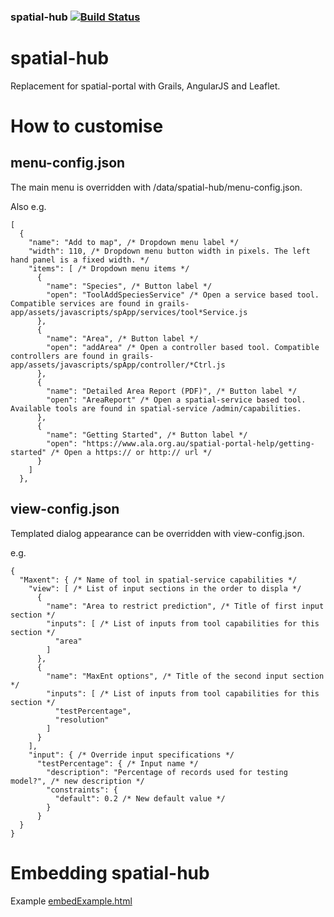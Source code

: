 ###  spatial-hub  [![Build Status](https://travis-ci.org/AtlasOfLivingAustralia/spatial-hub.svg?branch=master)](https://travis-ci.org/AtlasOfLivingAustralia/spatial-hub)

# spatial-hub
Replacement for spatial-portal with Grails, AngularJS and Leaflet.

# How to customise
## menu-config.json
The main menu is overridden with /data/spatial-hub/menu-config.json.

Also 
e.g. 
```$xslt
[
  {
    "name": "Add to map", /* Dropdown menu label */ 
    "width": 110, /* Dropdown menu button width in pixels. The left hand panel is a fixed width. */
    "items": [ /* Dropdown menu items */
      {
        "name": "Species", /* Button label */
        "open": "ToolAddSpeciesService" /* Open a service based tool. Compatible services are found in grails-app/assets/javascripts/spApp/services/tool*Service.js 
      },
      {
        "name": "Area", /* Button label */
        "open": "addArea" /* Open a controller based tool. Compatible controllers are found in grails-app/assets/javascripts/spApp/controller/*Ctrl.js
      },
      {
        "name": "Detailed Area Report (PDF)", /* Button label */
        "open": "AreaReport" /* Open a spatial-service based tool. Available tools are found in spatial-service /admin/capabilities. 
      },
      {
        "name": "Getting Started", /* Button label */
        "open": "https://www.ala.org.au/spatial-portal-help/getting-started" /* Open a https:// or http:// url */
      }
    ]
  },
```

## view-config.json
Templated dialog appearance can be overridden with view-config.json.

e.g. 
```$xslt
{
  "Maxent": { /* Name of tool in spatial-service capabilities */
    "view": [ /* List of input sections in the order to displa */
      {
        "name": "Area to restrict prediction", /* Title of first input section */ 
        "inputs": [ /* List of inputs from tool capabilities for this section */ 
          "area"
        ]
      },
      {
        "name": "MaxEnt options", /* Title of the second input section */
        "inputs": [ /* List of inputs from tool capabilities for this section */
          "testPercentage",
          "resolution"
        ]
      }
    ],
    "input": { /* Override input specifications */
      "testPercentage": { /* Input name */
        "description": "Percentage of records used for testing model?", /* new description */
        "constraints": {
          "default": 0.2 /* New default value */
        }
      }
  }
}
``` 


# Embedding spatial-hub

Example [embedExample.html](embedExample.html)
